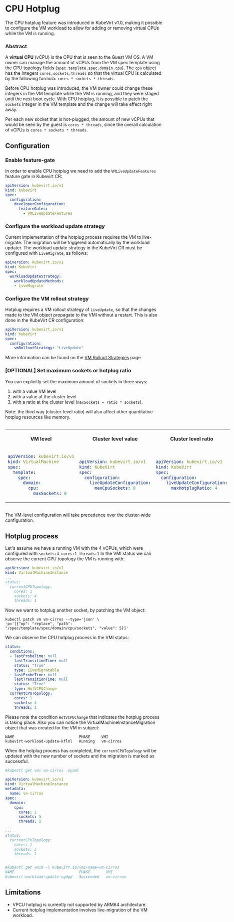 # CPU Hotplug

The CPU hotplug feature was introduced in KubeVirt v1.0, making it possible to configure the VM workload
to allow for adding or removing virtual CPUs while the VM is running.

### Abstract
A **virtual CPU** (vCPU) is the CPU that is seen to the Guest VM OS. A VM owner can manage the amount of vCPUs from the VM spec template using the CPU topology fields (`spec.template.spec.domain.cpu`). The `cpu` object has the integers `cores,sockets,threads` so that the virtual CPU is calculated by the following formula: `cores * sockets * threads`. 

Before CPU hotplug was introduced, the VM owner could change these integers in the VM template while the VM is running, and they were staged until the next boot cycle. With CPU hotplug, it is possible to patch the `sockets` integer in the VM template and the change will take effect right away. 

Per each new socket that is hot-plugged, the amount of new vCPUs that would be seen by the guest is `cores * threads`, since the overall calculation of vCPUs is `cores * sockets * threads`. 

## Configuration

### Enable feature-gate
In order to enable CPU hotplug we need to add the `VMLiveUpdateFeatures` feature gate in Kubevirt CR:

```yaml
apiVersion: kubevirt.io/v1
kind: KubeVirt
spec:
  configuration:
    developerConfiguration:
      featureGates:
        - VMLiveUpdateFeatures
```

### Configure the workload update strategy
Current implementation of the hotplug process requires the VM to live-migrate.
The migration will be triggered automatically by the workload updater. The workload update strategy in the KubeVirt CR must be configured with `LiveMigrate`, as follows:

```yaml
apiVersion: kubevirt.io/v1
kind: KubeVirt
spec:
  workloadUpdateStrategy:
    workloadUpdateMethods:
    - LiveMigrate
```

### Configure the VM rollout strategy
Hotplug requires a VM rollout strategy of `LiveUpdate`, so that the changes made to the VM object propagate to the VMI without a restart.
This is also done in the KubeVirt CR configuration:

```yaml
apiVersion: kubevirt.io/v1
kind: KubeVirt
spec:
  configuration:
    vmRolloutStrategy: "LiveUpdate"
```

More information can be found on the [VM Rollout Strategies](../user_workloads/vm_rollout_strategies.md) page

### [OPTIONAL] Set maximum sockets or hotplug ratio
You can explicitly set the maximum amount of sockets in three ways:

1. with a value VM level
2. with a value at the cluster level
3. with a ratio at the cluster level (`maxSockets = ratio * sockets`).

Note: the third way (cluster-level ratio) will also affect other quantitative hotplug resources like memory.


<table style="width: 100% ; display: inline-table">
<tr>
<th>
<p>
VM level
</p>
</th> 
<th>
<p>
Cluster level value
</p>
</th>
<th>
<p>
Cluster level ratio
</p>
</th>
</tr>
<tr>
<td>

```yaml
apiVersion: kubevirt.io/v1
kind: VirtualMachine
spec:
  template:
    spec:
      domain:
        cpu:
          maxSockets: 8
```
</td>
<td>

```yaml
apiVersion: kubevirt.io/v1
kind: KubeVirt
spec:
  configuration:
    liveUpdateConfiguration:
      maxCpuSockets: 8
```

</td>

<td>

```yaml
apiVersion: kubevirt.io/v1
kind: KubeVirt
spec:
  configuration:
    liveUpdateConfiguration:
      maxHotplugRatio: 4
```

</td>
</tr>
</table>

The VM-level configuration will take precedence over the cluster-wide configuration.



## Hotplug process
Let's assume we have a running VM with the 4 vCPUs, which were configured with `sockets:4 cores:1 threads:1`
In the VMI status we can observe the current CPU topology the VM is running with:

```yaml
apiVersion: kubevirt.io/v1
kind: VirtualMachineInstance
...
status:
  currentCPUTopology:
    cores: 1
    sockets: 4
    threads: 1
```
Now we want to hotplug another socket, by patching the VM object:

```
kubectl patch vm vm-cirros --type='json' \
-p='[{"op": "replace", "path": "/spec/template/spec/domain/cpu/sockets", "value": 5}]'
```
We can observe the CPU hotplug process in the VMI status:

```yaml
status:
  conditions:
  - lastProbeTime: null
    lastTransitionTime: null
    status: "True"
    type: LiveMigratable
  - lastProbeTime: null
    lastTransitionTime: null
    status: "True"
    type: HotVCPUChange
  currentCPUTopology:
    cores: 1
    sockets: 4
    threads: 1
```

Please note the condition `HotVCPUChange` that indicates the hotplug process is taking place.
Also you can notice the VirtualMachineInstanceMigration object that was created for the VM in subject:

```
NAME                             PHASE     VMI
kubevirt-workload-update-kflnl   Running   vm-cirros
```
When the hotplug process has completed, the `currentCPUTopology` will be updated with the new number of sockets and the migration
is marked as successful.

```yaml
#kubectl get vmi vm-cirros -oyaml

apiVersion: kubevirt.io/v1
kind: VirtualMachineInstance
metadata:
  name: vm-cirros
spec:
  domain:
    cpu:
      cores: 1
      sockets: 5
      threads: 1
...
...
status:
  currentCPUTopology:
    cores: 1
    sockets: 5
    threads: 1


#kubectl get vmim -l kubevirt.io/vmi-name=vm-cirros
NAME                             PHASE       VMI
kubevirt-workload-update-cgdgd   Succeeded   vm-cirros
```
  
## Limitations
* VPCU hotplug is currently not supported by ARM64 architecture.
* Current hotplug implementation involves live-migration of the VM workload.

